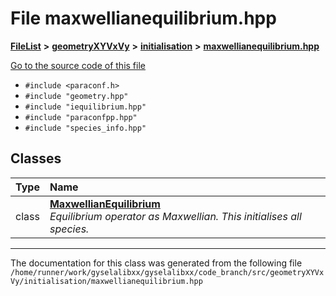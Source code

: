 

# File maxwellianequilibrium.hpp



[**FileList**](files.md) **>** [**geometryXYVxVy**](dir_e4674dab6493cf35bbeb1b23e7fbbddd.md) **>** [**initialisation**](dir_51031f497920158ed20948cdaeaff0bc.md) **>** [**maxwellianequilibrium.hpp**](geometryXYVxVy_2initialisation_2maxwellianequilibrium_8hpp.md)

[Go to the source code of this file](geometryXYVxVy_2initialisation_2maxwellianequilibrium_8hpp_source.md)



* `#include <paraconf.h>`
* `#include "geometry.hpp"`
* `#include "iequilibrium.hpp"`
* `#include "paraconfpp.hpp"`
* `#include "species_info.hpp"`















## Classes

| Type | Name |
| ---: | :--- |
| class | [**MaxwellianEquilibrium**](classMaxwellianEquilibrium.md) <br>_Equilibrium operator as Maxwellian. This initialises all species._  |



















































------------------------------
The documentation for this class was generated from the following file `/home/runner/work/gyselalibxx/gyselalibxx/code_branch/src/geometryXYVxVy/initialisation/maxwellianequilibrium.hpp`

